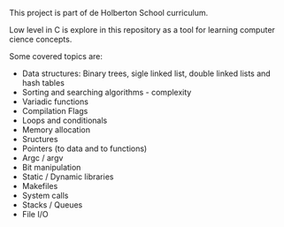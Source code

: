 This project is part of de Holberton School curriculum.

Low level in C is explore in this repository as a tool for learning computer cience concepts.


Some covered topics are:
- Data structures: Binary trees, sigle linked list, double linked lists and hash tables
- Sorting and searching algorithms - complexity
- Variadic functions
- Compilation Flags
- Loops and conditionals
- Memory allocation
- Sructures
- Pointers (to data and to functions)
- Argc / argv
- Bit manipulation
- Static / Dynamic libraries
- Makefiles
- System calls
- Stacks / Queues
- File I/O
